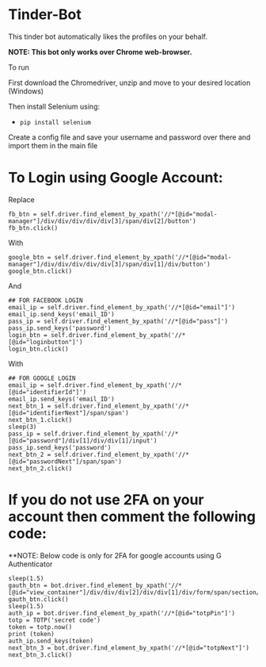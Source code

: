 # Tinder-Bot
This tinder bot automatically likes the profiles on your behalf.


**NOTE: This bot only works over __Chrome web-browser__.**

To run 

First download the Chromedriver, unzip and  move to your desired location (Windows)

Then install Selenium using:
- `pip install selenium`

Create a config file and save your username and password over there and import them in the main file

# To Login using Google Account:

Replace

```
fb_btn = self.driver.find_element_by_xpath('//*[@id="modal-manager"]/div/div/div/div/div[3]/span/div[2]/button')
fb_btn.click()
```

With 

```
google_btn = self.driver.find_element_by_xpath('//*[@id="modal-manager"]/div/div/div/div/div[3]/span/div[1]/div/button')
google_btn.click()
```
And 
 
```
## FOR FACEBOOK LOGIN
email_ip = self.driver.find_element_by_xpath('//*[@id="email"]') 
email_ip.send_keys('email_ID')
pass_ip = self.driver.find_element_by_xpath('//*[@id="pass"]')
pass_ip.send_keys('password')
login_btn = self.driver.find_element_by_xpath('//*[@id="loginbutton"]') 
login_btn.click()
```

With

```
## FOR GOOGLE LOGIN
email_ip = self.driver.find_element_by_xpath('//*[@id="identifierId"]') 
email_ip.send_keys('email_ID')
next_btn_1 = self.driver.find_element_by_xpath('//*[@id="identifierNext"]/span/span')
next_btn_1.click()
sleep(3)
pass_ip = self.driver.find_element_by_xpath('//*[@id="password"]/div[1]/div/div[1]/input')
pass_ip.send_keys('password')
next_btn_2 = self.driver.find_element_by_xpath('//*[@id="passwordNext"]/span/span')
next_btn_2.click()
```       

# If you do not use 2FA on your account then comment the following code:
**NOTE: Below code is only for 2FA for google accounts using G Authenticator
```
sleep(1.5) 
gauth_btn = bot.driver.find_element_by_xpath('//*[@id="view_container"]/div/div/div[2]/div/div[1]/div/form/span/section/div/div/div/ul/li[2]/div')
gauth_btn.click()
sleep(1.5)
auth_ip = bot.driver.find_element_by_xpath('//*[@id="totpPin"]')
totp = TOTP('secret code')
token = totp.now()
print (token)
auth_ip.send_keys(token)
next_btn_3 = bot.driver.find_element_by_xpath('//*[@id="totpNext"]')
next_btn_3.click()
```

